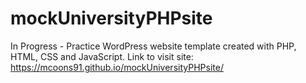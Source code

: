 # mockUniversityPHPsite
In Progress - Practice WordPress website template created with PHP, HTML, CSS and JavaScript. Link to visit site: https://mcoons91.github.io/mockUniversityPHPsite/
